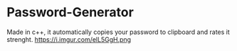 # Password-Generator
Made in c++, it automatically copies your password to clipboard and rates it strenght.
https://i.imgur.com/elL5GgH.png
